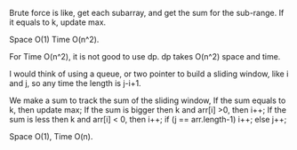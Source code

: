 
Brute force is like,  get each subarray, and get the sum for the sub-range. If it equals to k, update max.   

Space O(1) Time O(n^2).   

For Time O(n^2), it is not good to use dp. dp takes O(n^2) space and time.   

I would think of using a queue, or two pointer to build a sliding window, like i and j, so any time the length is j-i+1.    

We make a sum to track the sum of the sliding window,
If the sum equals to k, then update max; 
If the sum is bigger then k and  arr[i] >0, then i++;
If the sum is less then k and arr[i] < 0, then i++;
if (j == arr.length-1) i++; 
else j++;

Space O(1), Time O(n).   


